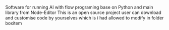 Software for running AI with flow programing base on Python and main library from Node-Editor This is an open source project user can download and customise code by yourselves which is i had allowed to modify in folder boxitem

